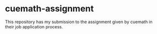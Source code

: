 # cuemath-assignment
This repository has my submission to the assignment given by cuemath in their job application process. 
